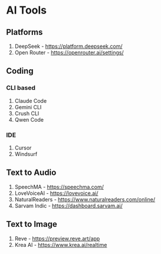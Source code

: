 # AI Tools

## Platforms

1. DeepSeek - https://platform.deepseek.com/
2. Open Router - https://openrouter.ai/settings/

## Coding

### CLI based

1. Claude Code
2. Gemini CLI
3. Crush CLI
4. Qwen Code

### IDE

1. Cursor
2. Windsurf

## Text to Audio

1. SpeechMA - https://speechma.com/
2. LoveVoiceAI - https://lovevoice.ai/
3. NaturalReaders - https://www.naturalreaders.com/online/
4. Sarvam Indic - https://dashboard.sarvam.ai/

## Text to Image

1. Reve - https://preview.reve.art/app
2. Krea AI - https://www.krea.ai/realtime
